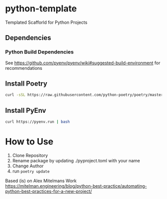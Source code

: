 # python-template
Templated Scafforld for Python Projects

## Dependencies

### Python Build Dependencies
See https://github.com/pyenv/pyenv/wiki#suggested-build-environment for recommendations


## Install Poetry
```sh
curl -sSL https://raw.githubusercontent.com/python-poetry/poetry/master/get-poetry.py | python
```

## Install PyEnv
```sh
curl https://pyenv.run | bash
```
# How to Use

1. Clone Repository
2. Rename package by updating ./pyproject.toml with your name
3. Change Author
4. run ```poetry update```


Based (is) on Alex Mitelmans Work
https://mitelman.engineering/blog/python-best-practice/automating-python-best-practices-for-a-new-project/
